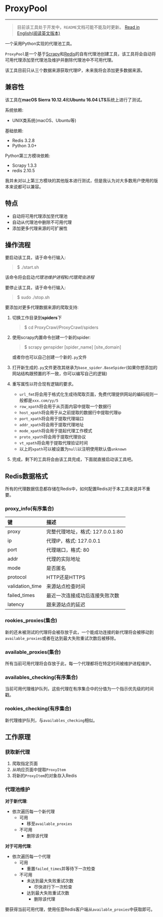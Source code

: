 # ProxyPool

---
> 目前该工具处于开发中，`README`文档可能不能及时更新。
[Read in English(阅读英文版本)](README.md)

一个采用Python实现的代理池工具。

`ProxyPool`是一个基于[Scrapy](https://scrapy.org)和[Redis](http://redis.io)的自有代理池创建工具，该工具将会自动将可用代理添加至代理池及维护并删除代理池中不可用代理。

该工具目前只从三个数据来源获取代理IP，未来我将会添加更多数据来源。

## 兼容性

该工具在**macOS Sierra 10.12.4**和**Ubuntu 16.04 LTS**系统上进行了测试。

系统依赖:

* UNIX类系统(macOS、Ubuntu等)

基础依赖:

* Redis 3.2.8
* Python 3.0+

Python第三方模块依赖:

* Scrapy 1.3.3
* redis 2.10.5

我并未对以上第三方模块的其他版本进行测试，但是我认为对大多数用户使用的版本来说都可以兼容。

## 特点

* 自动将可用代理添加至代理池
* 自动从代理池中删除不可用代理
* 添加更多代理来源的可扩展性

## 操作流程

要启动该工具，请于命令行输入:
> $ ./start.sh

该命令将会启动*代理池维护进程*和*代理爬虫进程*

要停止该工具，请于命令行输入:
> $ sudo ./stop.sh

要添加对更多代理数据来源的爬取支持:

1. 切换工作目录到**spiders**下

	> $ cd ProxyCrawl/ProxyCrawl/spiders

2. 使用scrapy内置命令创建一个新的spider:

	> $ scrapy genspider [spider_name] [site_domain]

	或者你也可以自己创建一个新的`.py`文件

3. 打开新生成的`.py`文件更改其继承为`base_spider.BaseSpider`(如果你想添加的网站结构跟预置的不一致，你可以编写自己的逻辑)

4. 重写属性以符合现有逻辑的要求。
	* `url_fmt`将会用于格式化生成待爬取页面，免费代理提供网站的编码规则一般都是`xxx.com/yy/5`
	* `row_xpath`将会用于从页面内容中提取一个数据行
	* `host_xpath`将会用于从之前提取的数据行中提取代理ip
	* `port_xpath`将会用于提取代理端口
	* `addr_xpath`将会用于提取代理地址
	* `mode_xpath`将会用于提起代理工作模式
	* `proto_xpath`将会用于提取代理协议
	* `vt_xpath`将会用于提取代理验证时间
	* 以上的`xpath`可以被设置为`null`以注明使用默认值`unknown` 

5. 完成，剩下的工具将会由该工具完成，下面就直接启动该工具吧。

## Redis数据格式

所有的代理数据信息都存储在Redis中，如何配置Redis对于本工具来说并不重要。

### proxy_info(有序集合)

键|描述
:---|:---
proxy|完整代理地址，格式: 127.0.0.1:80
ip|代理IP，格式: 127.0.0.1
port|代理端口，格式: 80
addr|代理的实际地址
mode|是否匿名
protocol|HTTP还是HTTPS
validation_time|来源站点检查时间
failed_times|最近一次连接成功后连接失败次数
latency|跟来源站点的延迟

### rookies_proxies(集合)

新的还未被测试的代理将会被存放于此，一个能成功连接的新代理将会被移动到`available_proxies`或者在达到最大失败重试次数后被移除。

### available_proxies(集合)

所有当前可用代理将会存放于此，每一个代理都将在特定时间被维护进程维护。

### availables_checking(有序集合)

当前可用代理维护队列，这些代理在有序集合中的分值为一个指示优先级的时间戳。

### rookies_checking(有序集合)

新代理维护队列，与`availables_checking`相似。

## 工作原理

### 获取新代理

1. 爬取指定页面
2. 从响应页面中提取`ProxyItem`
3. 将新的`ProxyItem`的对象存入Redis

### 代理池维护

**对于新代理**:

* 依次遍历每一个新代理
	* 可用	
		* 移至`available_proxies`
	* 不可用 
		* 删除该代理

**对于可用代理**:

* 依次遍历每一个代理
	* 可用	
		* 重置`failed_times`并等待下一次检查
	* 不可用 
		* 未达到最大失败重试次数
			* 尽快进行下一次检查
		* 达到最大失败重试次数
			* 删除该代理

要获得当前可用代理，使用任意Redis客户端从`available_proxies`中获取即可。
